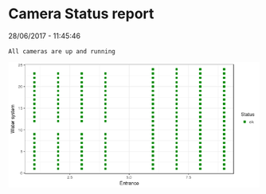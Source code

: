 Camera Status report
================
28/06/2017 - 11:45:46

    All cameras are up and running

![](camreport_files/figure-markdown_github/unnamed-chunk-2-1.png)
